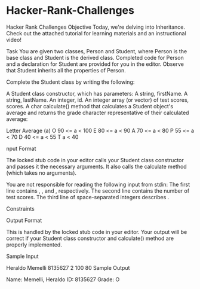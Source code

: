# Hacker-Rank-Challenges
Hacker Rank Challenges
Objective 
Today, we're delving into Inheritance. Check out the attached tutorial for learning materials and an instructional video!

Task 
You are given two classes, Person and Student, where Person is the base class and Student is the derived class. Completed code for Person and a declaration for Student are provided for you in the editor. Observe that Student inherits all the properties of Person.

Complete the Student class by writing the following:

A Student class constructor, which has  parameters:
A string, firstName.
A string, lastName.
An integer, id.
An integer array (or vector) of test scores, scores.
A char calculate() method that calculates a Student object's average and returns the grade character representative of their calculated average:

Letter          Average (a)
  O             90 <= a  < 100
  E             80 <= a  < 90
  A             70 <= a  < 80
  P             55 <= a  < 70
  D             40 <= a  < 55
  T              a < 40
  
  
nput Format

The locked stub code in your editor calls your Student class constructor and passes it the necessary arguments. It also calls the calculate method (which takes no arguments).

You are not responsible for reading the following input from stdin: 
The first line contains , , and , respectively. The second line contains the number of test scores. The third line of space-separated integers describes .

Constraints

Output Format

This is handled by the locked stub code in your editor. Your output will be correct if your Student class constructor and calculate() method are properly implemented.

Sample Input

Heraldo Memelli 8135627
2
100 80
Sample Output

 Name: Memelli, Heraldo
 ID: 8135627
 Grade: O
